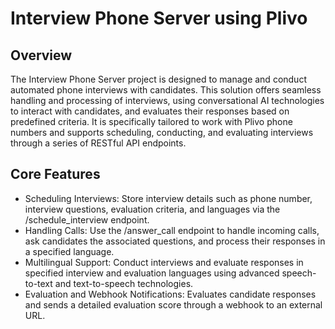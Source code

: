 # Interview Phone Server using Plivo

## Overview

The Interview Phone Server project is designed to manage and conduct automated phone interviews with candidates. This solution offers seamless handling and processing of interviews, using conversational AI technologies to interact with candidates, and evaluates their responses based on predefined criteria. It is specifically tailored to work with Plivo phone numbers and supports scheduling, conducting, and evaluating interviews through a series of RESTful API endpoints.

## Core Features

- Scheduling Interviews: Store interview details such as phone number, interview questions, evaluation criteria, and languages via the /schedule_interview endpoint.
- Handling Calls: Use the /answer_call endpoint to handle incoming calls, ask candidates the associated questions, and process their responses in a specified language.
- Multilingual Support: Conduct interviews and evaluate responses in specified interview and evaluation languages using advanced speech-to-text and text-to-speech technologies.
- Evaluation and Webhook Notifications: Evaluates candidate responses and sends a detailed evaluation score through a webhook to an external URL.
